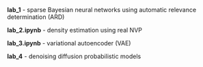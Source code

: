**lab_1** - sparse Bayesian neural networks using automatic relevance determination (ARD)

**lab_2.ipynb** - density estimation using real NVP

**lab_3.ipynb** - variational autoencoder (VAE)

**lab_4** - denoising diffusion probabilistic models
